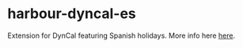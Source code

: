 # harbour-dyncal-es
Extension for DynCal featuring Spanish holidays. More info here <a href="https://github.com/fravaccaro/harbour-dyncal/wiki/Extensions">here</a>.
